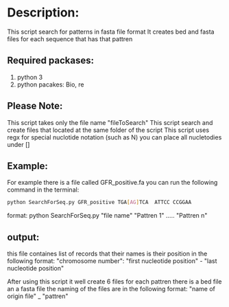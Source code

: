 
# Description:
 This script search for patterns in fasta file format
 It creates bed and fasta files for each sequence that has that pattren
 
## Required packases:
1. python 3
2. python pacakes: Bio, re

## Please Note:
 This script takes only the file name "fileToSearch"
 This script search and create files that located at the same folder of the script
 This script uses regx for special nuclotide notation (such as N) you can place all nucletodies under []
 
## Example:
 For example there is a file called GFR_positive.fa
 you can run the following command in the terminal: 
``` bash
python SearchForSeq.py GFR_positive TGA[AG]TCA  ATTCC CCGGAA
```

format:
python SearchForSeq.py "file name" "Pattren 1" ..... "Pattren n"

## output:  
this file containes list of records that their names is their position in the following format:
"chromosome number": "first nucleotide position" - "last nucleotide position"
 
After using this script it well create 6 files
for each pattren there is a bed file an a fasta file
the naming of the files are in the following format:
"name of origin file" _ "pattren" 


